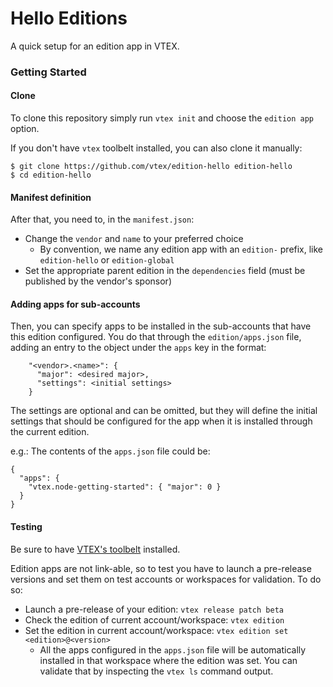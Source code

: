 # Hello Editions #

A quick setup for an edition app in VTEX.

### Getting Started ###

#### Clone ####

To clone this repository simply run `vtex init` and choose the `edition app` option.

If you don't have `vtex` toolbelt installed, you can also clone it manually:

```
$ git clone https://github.com/vtex/edition-hello edition-hello
$ cd edition-hello
```

#### Manifest definition ####

After that, you need to, in the `manifest.json`:
 - Change the `vendor` and `name` to your preferred choice
   - By convention, we name any edition app with an `edition-` prefix, like `edition-hello` or `edition-global`
 - Set the appropriate parent edition in the `dependencies` field (must be published by the vendor's sponsor)

#### Adding apps for sub-accounts ####

Then, you can specify apps to be installed in the sub-accounts that have this edition configured.
You do that through the `edition/apps.json` file, adding an entry to the object under the `apps` key
in the format:

```
    "<vendor>.<name>": {
      "major": <desired major>,
      "settings": <initial settings>
    }
```

The settings are optional and can be omitted, but they will define the initial settings that should be
configured for the app when it is installed through the current edition.

e.g.: The contents of the `apps.json` file could be:
```
{
  "apps": {
    "vtex.node-getting-started": { "major": 0 }
  }
}
```

#### Testing ####

Be sure to have [VTEX's toolbelt](https://github.com/vtex/toolbelt)
installed.

Edition apps are not link-able, so to test you have to launch a pre-release versions and set them
on test accounts or workspaces for validation. To do so:
 - Launch a pre-release of your edition: `vtex release patch beta`
 - Check the edition of current account/workspace: `vtex edition`
 - Set the edition in current account/workspace: `vtex edition set <edition>@<version>`
   - All the apps configured in the `apps.json` file will be automatically installed in that
   workspace where the edition was set. You can validate that by inspecting the `vtex ls`
   command output.